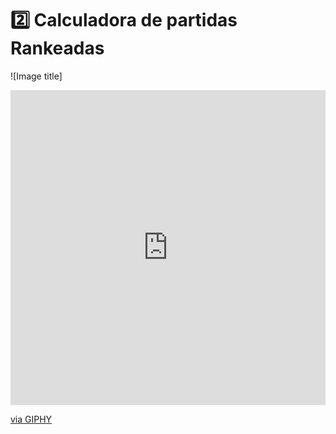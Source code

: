  # 2️⃣ Calculadora de partidas Rankeadas

 ![Image title]<div style="width:100%;height:0;padding-bottom:100%;position:relative;"><iframe src="https://giphy.com/embed/eDDrmbtY0aSAII8ffT" width="100%" height="100%" style="position:absolute" frameBorder="0" class="giphy-embed" allowFullScreen></iframe></div><p><a href="https://giphy.com/gifs/shecodesio-swipe-up-computer-congratulations-eDDrmbtY0aSAII8ffT">via GIPHY</a></p>
